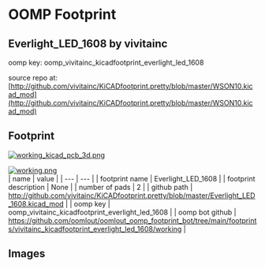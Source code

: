 # OOMP Footprint  
## Everlight_LED_1608  by vivitainc  
  
oomp key: oomp_vivitainc_kicadfootprint_everlight_led_1608  
  
source repo at: [http://github.com/vivitainc/KiCADfootprint.pretty/blob/master/WSON10.kicad_mod](http://github.com/vivitainc/KiCADfootprint.pretty/blob/master/WSON10.kicad_mod)  
## Footprint  
  
[![working_kicad_pcb_3d.png](working_kicad_pcb_3d_600.png)](working_kicad_pcb_3d.png)  
  
[![working.png](working_600.png)](working.png)  
| name | value | 
| --- | --- | 
| footprint name | Everlight_LED_1608 | 
| footprint description | None | 
| number of pads | 2 | 
| github path | http://github.com/vivitainc/KiCADfootprint.pretty/blob/master/Everlight_LED_1608.kicad_mod | 
| oomp key | oomp_vivitainc_kicadfootprint_everlight_led_1608 | 
| oomp bot github | https://github.com/oomlout/oomlout_oomp_footprint_bot/tree/main/footprints/vivitainc_kicadfootprint_everlight_led_1608/working | 
## Images  
